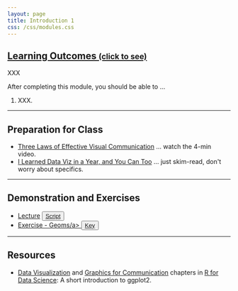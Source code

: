 ```yaml
---
layout: page
title: Introduction 1
css: /css/modules.css
---
```


<div class="panel-group-ILOs">
  <div class="panel panel-default">
    <div class="panel-heading">
      <h2 class="panel-title">
        <a data-toggle="collapse" href="#ILOs">Learning Outcomes <small>(click to see)</small></a>
      </h2>
    </div>
    <div id="ILOs" class="panel-collapse collapse">
      <div class="panel-body">
XXX
<p>After completing this module, you should be able to ...</p>

<ol>
  <li>XXX.</li>
</ol>
      </div>
    </div>
  </div>
</div>

----

## Preparation for Class

* [Three Laws of Effective Visual Communication](https://graphicsprinciples.github.io/threelaws.html) ... watch the 4-min video.
* [I Learned Data Viz in a Year, and You Can Too](https://medium.com/nightingale/i-learned-data-viz-in-a-year-and-you-can-too-2b610d25946e) ... just skim-read, don't worry about specifics.

----

## Demonstration and Exercises

<ul>
  <li><a href="Intro1/Lecture_Intro_ggplot2.html">Lecture</a> <button type="button" class="btn btn-light btn-sm btn-space"><a href="Intro/Lecture_Intro_ggplot2_DHO.R">Script</a></button></li>
  <li><a href="Intro/CE_Geoms.html">Exercise - Geoms/a> <button type="button" class="btn btn-light btn-sm btn-space"><a href="Intro/CE_Geoms.R">Key</a></button></li>
</ul>

----

## Resources

* [Data Visualization](https://r4ds.had.co.nz/data-visualisation.html) and [Graphics for Communication](https://r4ds.had.co.nz/graphics-for-communication.html) chapters in [R for Data Science](https://r4ds.had.co.nz/index.html): A short introduction to ggplot2.
